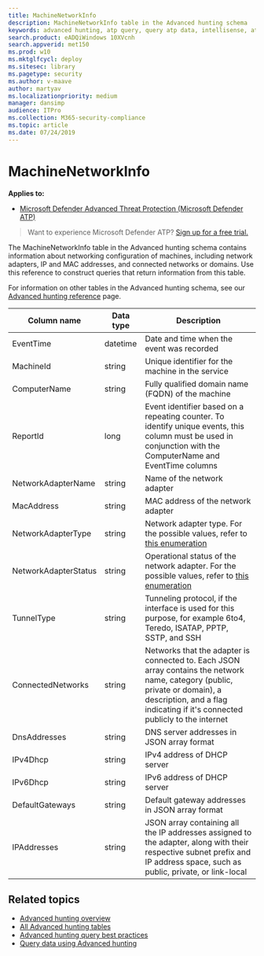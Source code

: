 ```yaml
---
title: MachineNetworkInfo
description: MachineNetworkInfo table in the Advanced hunting schema
keywords: advanced hunting, atp query, query atp data, intellisense, atp telemetry, events, events telemetry, azure log analytics, column name, data type, description, machinenetworkinfo
search.product: eADQiWindows 10XVcnh
search.appverid: met150
ms.prod: w10
ms.mktglfcycl: deploy
ms.sitesec: library
ms.pagetype: security
ms.author: v-maave
author: martyav
ms.localizationpriority: medium
manager: dansimp
audience: ITPro
ms.collection: M365-security-compliance 
ms.topic: article
ms.date: 07/24/2019
---
```


# MachineNetworkInfo

**Applies to:**

- [Microsoft Defender Advanced Threat Protection (Microsoft Defender ATP)](https://go.microsoft.com/fwlink/p/?linkid=2069559)

>Want to experience Microsoft Defender ATP? [Sign up for a free trial.](https://www.microsoft.com/en-us/WindowsForBusiness/windows-atp?ocid=docs-wdatp-advancedhuntingref-abovefoldlink)

The MachineNetworkInfo table in the Advanced hunting schema contains information about networking configuration of machines, including network adapters, IP and MAC addresses, and connected networks or domains. Use this reference to construct queries that return information from this table.

For information on other tables in the Advanced hunting schema, see our [Advanced hunting reference](advanced-hunting-reference.md) page.

| Column name | Data type | Description |
|-------------|-----------|-------------|
| EventTime | datetime | Date and time when the event was recorded |
| MachineId | string | Unique identifier for the machine in the service |
| ComputerName | string | Fully qualified domain name (FQDN) of the machine |
| ReportId | long | Event identifier based on a repeating counter. To identify unique events, this column must be used in conjunction with the ComputerName and EventTime columns |
| NetworkAdapterName | string | Name of the network adapter |
| MacAddress | string | MAC address of the network adapter |
| NetworkAdapterType | string | Network adapter type. For the possible values, refer to [this enumeration](https://docs.microsoft.com/dotnet/api/system.net.networkinformation.networkinterfacetype?view=netframework-4.7.2) |
| NetworkAdapterStatus | string | Operational status of the network adapter. For the possible values, refer to [this enumeration](https://docs.microsoft.com/dotnet/api/system.net.networkinformation.operationalstatus?view=netframework-4.7.2) |
| TunnelType | string | Tunneling protocol, if the interface is used for this purpose, for example 6to4, Teredo, ISATAP, PPTP, SSTP, and SSH |
| ConnectedNetworks | string | Networks that the adapter is connected to. Each JSON array contains the network name, category (public, private or domain), a description, and a flag indicating if it's connected publicly to the internet |
| DnsAddresses | string | DNS server addresses in JSON array format |
| IPv4Dhcp | string | IPv4 address of DHCP server |
| IPv6Dhcp | string | IPv6 address of DHCP server |
| DefaultGateways | string | Default gateway addresses in JSON array format |
| IPAddresses | string | JSON array containing all the IP addresses assigned to the adapter, along with their respective subnet prefix and IP address space, such as public, private, or link-local |

## Related topics

- [Advanced hunting overview](overview-hunting.md)
- [All Advanced hunting tables](advanced-hunting-reference.md)
- [Advanced hunting query best practices](advanced-hunting-best-practices.md)
- [Query data using Advanced hunting](advanced-hunting.md)
